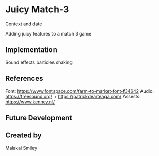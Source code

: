 # Juicy Match-3
Context and date

Adding juicy features to a match 3 game

## Implementation
Sound effects
particles
shaking

## References
Font: https://www.fontspace.com/farm-to-market-font-f34642
Audio: https://freesound.org/ + https://patrickdearteaga.com/
Assests: https://www.kenney.nl/
## Future Development

## Created by
Malakai Smiley
